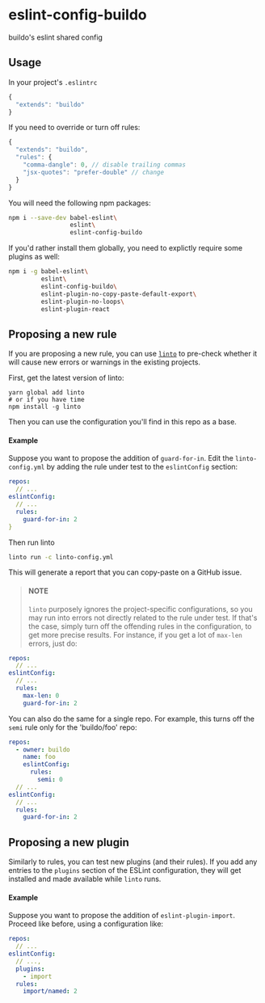 # eslint-config-buildo
buildo's eslint shared config

## Usage
In your project's `.eslintrc`

```js
{
  "extends": "buildo"
}
```

If you need to override or turn off rules:

```js
{
  "extends": "buildo",
  "rules": {
    "comma-dangle": 0, // disable trailing commas
    "jsx-quotes": "prefer-double" // change
  }
}
```

You will need the following npm packages:

```sh
npm i --save-dev babel-eslint\
                 eslint\
                 eslint-config-buildo
```

If you'd rather install them globally, you need to explictly require some
plugins as well:

```sh
npm i -g babel-eslint\
         eslint\
         eslint-config-buildo\
         eslint-plugin-no-copy-paste-default-export\
         eslint-plugin-no-loops\
         eslint-plugin-react
```

## Proposing a new rule
If you are proposing a new rule, you can use [`linto`](http://github.com/buildo/linto) to pre-check whether it will cause new errors or warnings in the existing projects.

First, get the latest version of linto:

```
yarn global add linto
# or if you have time
npm install -g linto
```

Then you can use the configuration you'll find in this repo as a base.

#### Example
Suppose you want to propose the addition of `guard-for-in`. Edit the `linto-config.yml` by adding the rule under test to the `eslintConfig` section:

```yaml
repos:
  // ...
eslintConfig:
  // ...
  rules:
    guard-for-in: 2
}
```

Then run linto

```sh
linto run -c linto-config.yml
```

This will generate a report that you can copy-paste on a GitHub issue.

> #### NOTE
> `linto` purposely ignores the project-specific configurations, so you may run into errors not directly related to the rule under test. If that's the case, simply turn off the offending rules in the configuration, to get more precise results. For instance, if you get a lot of `max-len` errors, just do:

```yaml
repos:
  // ...
eslintConfig:
  // ...
  rules:
    max-len: 0
    guard-for-in: 2
```

You can also do the same for a single repo. For example, this turns off the `semi` rule only for the 'buildo/foo' repo:

```yaml
repos:
  - owner: buildo
    name: foo
    eslintConfig:
      rules:
        semi: 0
  // ...
eslintConfig:
  // ...
  rules:
    guard-for-in: 2
```

## Proposing a new plugin
Similarly to rules, you can test new plugins (and their rules). If you add any entries to the `plugins` section of the ESLint configuration, they will get installed and made available while `linto` runs.

#### Example
Suppose you want to propose the addition of `eslint-plugin-import`. Proceed like before, using a configuration like:

```yaml
repos:
  // ...
eslintConfig:
  // ...,
  plugins:
    - import
  rules:
    import/named: 2
```
